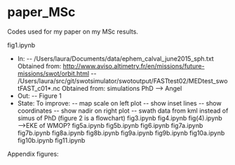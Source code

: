 # paper_MSc

Codes used for my paper on my MSc results.

fig1.ipynb
- In:
	-- /Users/laura/Documents/data/ephem_calval_june2015_sph.txt 
		Obtained from: http://www.aviso.altimetry.fr/en/missions/future-missions/swot/orbit.html
	-- /Users/laura/src/git/swotsimulator/swotoutput/FASTtest02/MEDtest_swotFAST_c01*.nc
		Obtained from: simulations PhD —> Angel
- Out: 
	-- Figure 1
- State: To improve:
	-- map scale on left plot
  	-- show inset lines
	-- show coordinates
	-- show nadir on right plot
	-- swath data from kml instead of simus of PhD
(figure 2 is a flowchart)
fig3.ipynb
fig4.ipynb
fig(4).ipynb —>EKE of WMOP?
fig5a.ipynb
fig5b.ipynb
fig6.ipynb
fig7a.ipynb
fig7b.ipynb
fig8a.ipynb
fig8b.ipynb
fig9a.ipynb
fig9b.ipynb
fig10a.ipynb
fig10b.ipynb
fig11.ipynb

Appendix figures: